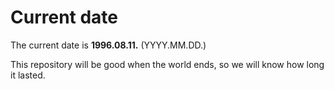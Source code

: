 # Current date

The current date is **1996.08.11.** (YYYY.MM.DD.)

This repository will be good when the world ends, so we will know how long it lasted.